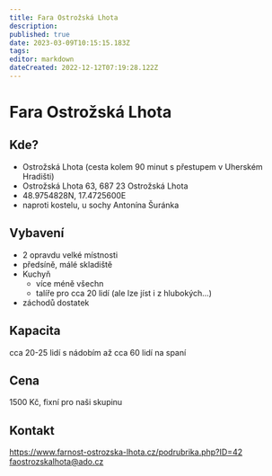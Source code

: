 ```yaml
---
title: Fara Ostrožská Lhota
description: 
published: true
date: 2023-03-09T10:15:15.183Z
tags: 
editor: markdown
dateCreated: 2022-12-12T07:19:28.122Z
---
```


# Fara Ostrožská Lhota


## Kde?
- Ostrožská Lhota (cesta kolem 90 minut s přestupem v Uherském Hradišti)
- Ostrožská Lhota 63, 687 23 Ostrožská Lhota
- 48.9754828N, 17.4725600E
- naproti kostelu, u sochy Antonína Šuránka
## Vybavení
- 2 opravdu velké místnosti
- předsíně, málé skladiště
- Kuchyň
  - více méně všechn
  - talíře pro cca 20 lidí (ale lze jíst i z hlubokých...)
- záchodů dostatek
## Kapacita
cca 20-25 lidí s nádobím
až cca 60 lidí na spaní
## Cena
1500 Kč, fixní pro naši skupinu
## Kontakt
https://www.farnost-ostrozska-lhota.cz/podrubrika.php?ID=42
faostrozskalhota@ado.cz
